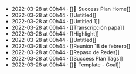 - 2022-03-28 at 00h44 · [[🏡 Success Plan Home]]
- 2022-03-28 at 00h44 · [[Untitled]]
- 2022-03-28 at 00h44 · [[Untitled 1]]
- 2022-03-28 at 00h44 · [[Transcripción papa]]
- 2022-03-28 at 00h44 · [[Highlight]]
- 2022-03-28 at 00h44 · [[Untitled]]
- 2022-03-28 at 00h44 · [[Reunión 18 de febrero]]
- 2022-03-28 at 00h44 · [[Repaso de Redes]]
- 2022-03-28 at 00h44 · [[Success Plan Tags]]
- 2022-03-28 at 00h44 · [[🚀 Template - Goal]]
